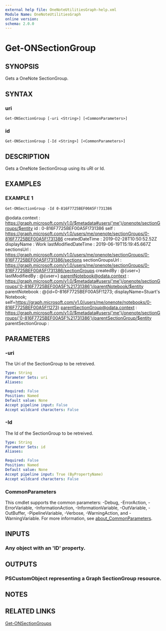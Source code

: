 ```yaml
---
external help file: OneNoteUtilitiesGraph-help.xml
Module Name: OneNoteUtilitiesGraph
online version:
schema: 2.0.0
---
```


# Get-ONSectionGroup

## SYNOPSIS
Gets a OneNote SectionGroup.

## SYNTAX

### uri
```
Get-ONSectionGroup [-uri <String>] [<CommonParameters>]
```

### id
```
Get-ONSectionGroup [-Id <String>] [<CommonParameters>]
```

## DESCRIPTION
Gets a OneNote SectionGroup using its uRI or Id.

## EXAMPLES

### EXAMPLE 1
```
Get-ONSectionGroup -Id 0-816F7725BEF00A5F!731386
```

@odata.context                   : https://graph.microsoft.com/v1.0/$metadata#users('me')/onenote/sectionGroups/$entity id                               : 0-816F7725BEF00A5F!731386 self                             : https://graph.microsoft.com/v1.0/users/me/onenote/sectionGroups/0-816F7725BEF00A5F!731386 createdDateTime                  : 2019-02-28T10:50:52.52Z displayName                      : Work lastModifiedDateTime             : 2019-06-19T15:19:45.667Z sectionsUrl                      : https://graph.microsoft.com/v1.0/users/me/onenote/sectionGroups/0-816F7725BEF00A5F!731386/sections sectionGroupsUrl                 : https://graph.microsoft.com/v1.0/users/me/onenote/sectionGroups/0-816F7725BEF00A5F!731386/sectionGroups createdBy                        : @{user=} lastModifiedBy                   : @{user=} parentNotebook@odata.context     : https://graph.microsoft.com/v1.0/$metadata#users('me')/onenote/sectionGroups('0-816F7725BEF00A5F%21731386')/parentNotebook/$entity parentNotebook                   : @{id=0-816F7725BEF00A5F!1273; displayName=Stuart's Notebook;                                    self=https://graph.microsoft.com/v1.0/users/me/onenote/notebooks/0-816F7725BEF00A5F!1273} parentSectionGroup@odata.context : https://graph.microsoft.com/v1.0/$metadata#users('me')/onenote/sectionGroups('0-816F7725BEF00A5F%21731386')/parentSectionGroup/$entity parentSectionGroup               :

## PARAMETERS

### -uri
The Uri of the SectionGroup to be retreived.

```yaml
Type: String
Parameter Sets: uri
Aliases:

Required: False
Position: Named
Default value: None
Accept pipeline input: False
Accept wildcard characters: False
```

### -Id
The Id of the SectionGroup to be retreived.

```yaml
Type: String
Parameter Sets: id
Aliases:

Required: False
Position: Named
Default value: None
Accept pipeline input: True (ByPropertyName)
Accept wildcard characters: False
```

### CommonParameters
This cmdlet supports the common parameters: -Debug, -ErrorAction, -ErrorVariable, -InformationAction, -InformationVariable, -OutVariable, -OutBuffer, -PipelineVariable, -Verbose, -WarningAction, and -WarningVariable. For more information, see [about_CommonParameters](http://go.microsoft.com/fwlink/?LinkID=113216).

## INPUTS

### Any object with an 'ID' property.
## OUTPUTS

### PSCustomObject representing a Graph SectionGroup resource.
## NOTES

## RELATED LINKS

[Get-ONSectionGroups]()

